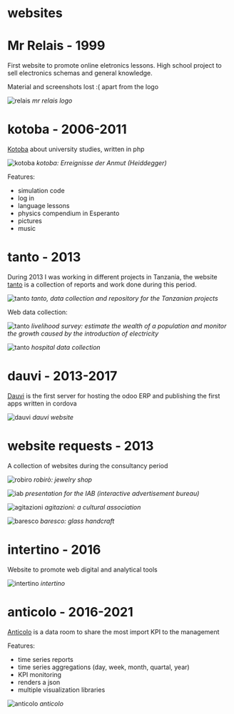 # websites

# Mr Relais - 1999

First website to promote online eletronics lessons. High school project to sell electronics schemas and general knowledge. 


Material and screenshots lost :( apart from the logo

![relais](../f/f_stage/site_relais.jpg "mr relais")
_mr relais logo_

# kotoba - 2006-2011

[Kotoba](https://intertino.it/kotoba) about university studies, written in php

![kotoba](../f/f_stage/site_kotoba.png "kotoba")
_kotoba: Erreignisse der Anmut (Heiddegger)_

Features: 

* simulation code 
* log in
* language lessons
* physics compendium in Esperanto
* pictures
* music

# tanto - 2013

During 2013 I was working in different projects in Tanzania, the website [tanto](https://intertino.it/dauvi/siti/tanto) is a collection of reports and work done during this period.

![tanto](../f/f_stage/site_tantoL.png "tanto")
_tanto, data collection and repository for the Tanzanian projects_

Web data collection:

![tanto](../f/f_stage/site_livelihood.png "tanto")
_livelihood survey: estimate the wealth of a population and monitor the growth caused by the introduction of electricity_

![tanto](../f/f_stage/site_patientForm.png "tanto")
_hospital data collection_

# dauvi - 2013-2017

[Dauvi](https://dauvi.org) is the first server for hosting the odoo ERP and publishing the first apps written in cordova

![dauvi](../f/f_stage/site_dauvi.png "dauvi")
_dauvi website_

# website requests - 2013

A collection of websites during the consultancy period 

![robiro](../f/f_stage/site_robiro.png "robiro")
_robirò: jewelry shop_

![iab](../f/f_stage/site_iab.png "iab")
_presentation for the IAB (interactive advertisement bureau)_

![agitazioni](../f/f_stage/site_agitazioni.png "agitazioni")
_agitazioni: a cultural association_

![baresco](../f/f_stage/site_baresco.png "baresco")
_baresco: glass handcraft_

# intertino - 2016

Website to promote web digital and analytical tools

![intertino](../f/f_stage/site_intertino.png "intertino")
_intertino_

# anticolo - 2016-2021

[Anticolo](https://intertino.it/anticolo/) is a data room to share the most import KPI to the management

Features:

* time series reports
* time series aggregations (day, week, month, quartal, year)
* KPI monitoring
* renders a json
* multiple visualization libraries


![anticolo](../f/f_stage/site_anticolo.png "anticolo")
_anticolo_


